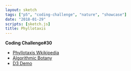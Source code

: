 ```yaml
---
layout: sketch
tags: ["p5", "coding-challenge", "nature", "showcase"]
date: "2018-01-29"
scripts: [sketch.js]
title: Phyllotaxis
---
```


**Coding Challenge#30**

* [Phyllotaxis Wkikipedia](https://en.wikipedia.org/wiki/Phyllotaxis)
* [Algorithmic Botany](http://algorithmicbotany.org/papers/abop/abop-ch4.pdf)
* [D3 Demo](https://bl.ocks.org/mbostock/11463507)
